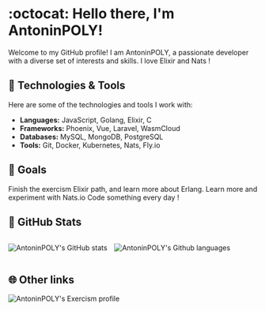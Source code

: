 # :octocat: Hello there, I'm AntoninPOLY!

Welcome to my GitHub profile!
I am AntoninPOLY, a passionate developer with a diverse set of interests and skills.
I love Elixir and Nats !

## :nut_and_bolt: Technologies & Tools

Here are some of the technologies and tools I work with:

- **Languages:** JavaScript, Golang, Elixir, C
- **Frameworks:** Phoenix, Vue, Laravel, WasmCloud
- **Databases:** MySQL, MongoDB, PostgreSQL
- **Tools:** Git, Docker, Kubernetes, Nats, Fly.io

## :mount_fuji: Goals

Finish the exercism Elixir path, and learn more about Erlang.
Learn more and experiment with Nats.io
Code something every day !

## :orange_book: GitHub Stats


<div style="display: flex;">
<div style="margin-right: 1em;">

![AntoninPOLY's GitHub stats](https://github-readme-stats.vercel.app/api?username=AntoninPOLY&show_icons=true&theme=radical)
</div>

![AntoninPOLY's Github languages](https://github-readme-stats.vercel.app/api/top-langs/?username=AntoninPOLY&layout=compact&langs_count=5&theme=dark)
</div>

## :globe_with_meridians: Other links

![AntoninPOLY's Exercism profile](https://exercism.org/profiles/Crazyblu)
